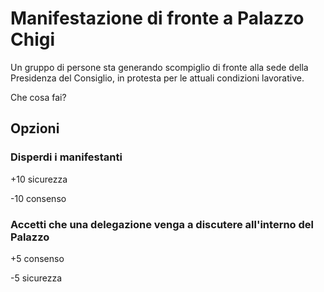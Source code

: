 # Manifestazione di fronte a Palazzo Chigi

Un gruppo di persone sta generando scompiglio di fronte alla sede della Presidenza del Consiglio, in protesta per le attuali condizioni lavorative.

Che cosa fai?

## Opzioni
  
### Disperdi i manifestanti
+10 sicurezza

-10 consenso
### Accetti che una delegazione venga a discutere all'interno del Palazzo
+5 consenso

-5 sicurezza

